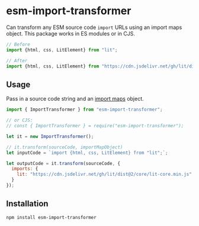 # esm-import-transformer

Can transform any ESM source code `import` URLs using an import maps object. This package works in ES modules or in CJS.

```js
// Before
import {html, css, LitElement} from "lit";

// After
import {html, css, LitElement} from "https://cdn.jsdelivr.net/gh/lit/dist@2/core/lit-core.min.js";
```

## Usage

Pass in a source code string and an [import maps](https://github.com/WICG/import-maps) object.

```js
import { ImportTransformer } from "esm-import-transformer";

// or CJS:
// const { ImportTransformer } = require("esm-import-transformer");

let it = new ImportTransformer();

// it.transform(sourceCode, importMapObject)
let inputCode = `import {html, css, LitElement} from "lit";`;

let outputCode = it.transform(sourceCode, {
  imports: {
    lit: "https://cdn.jsdelivr.net/gh/lit/dist@2/core/lit-core.min.js"
  }
});
```

## Installation

```
npm install esm-import-transformer
```